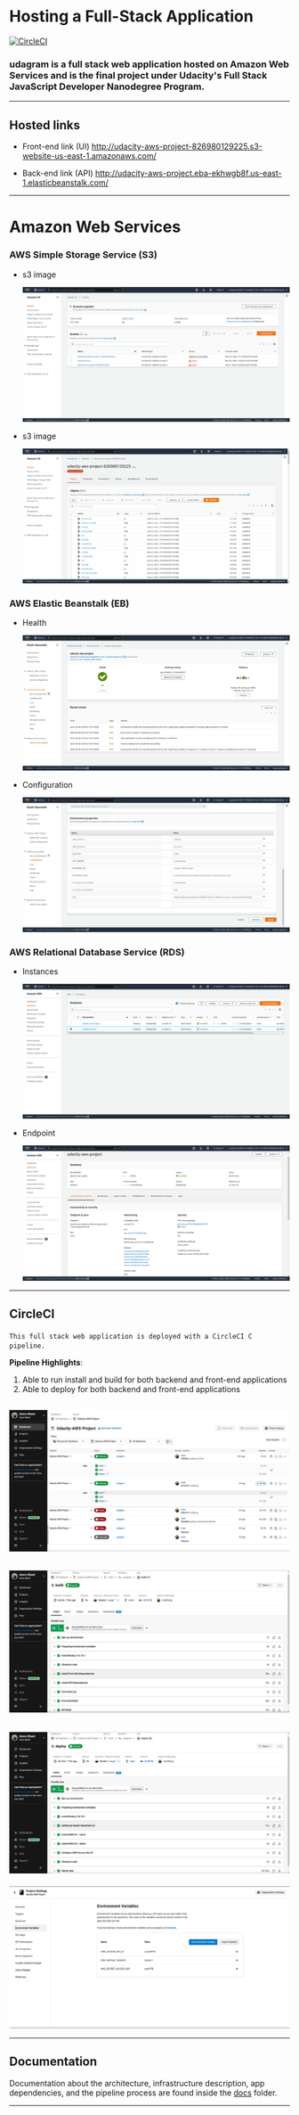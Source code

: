 # Hosting a Full-Stack Application

[![CircleCI](https://circleci.com/gh/circleci/circleci-docs.svg?style=svg)](https://app.circleci.com/pipelines/github/Amro-Khairi/Udacity-AWS-Project/4/workflows/92ffc027-e876-4f01-80ed-d0d996a17320)


### **udagram is a full stack web application hosted on Amazon Web Services and is the final project under Udacity's Full Stack JavaScript Developer Nanodegree Program.**

---

## Hosted links

- Front-end link (UI)
  http://udacity-aws-project-826980129225.s3-website-us-east-1.amazonaws.com/

- Back-end link (API) 
  http://udacity-aws-project.eba-ekhwgb8f.us-east-1.elasticbeanstalk.com/

---

# Amazon Web Services

### AWS Simple Storage Service (S3)

- s3 image

  ![alt text](screenshots/S3_Buckets.png 'AWS S3')

- s3 image

  ![alt text](screenshots/S3%20_files.png 'AWS S3')

### AWS Elastic Beanstalk (EB)

- Health

  ![alt text](screenshots/EB_Health.png 'AWS EB')

- Configuration

  ![alt text](screenshots/EB_ENV.png 'AWS EB')

### AWS Relational Database Service (RDS)

- Instances

  ![alt text](screenshots/RDS_Instances.png 'AWS RDS')

- Endpoint

  ![alt text](screenshots/RDS_Endpoint.png 'AWS RDS')

---

## CircleCI

`This full stack web application is deployed with a CircleCI C pipeline.`

**Pipeline Highlights**:

1. Able to run install and build for both backend and front-end applications
2. Able to deploy for both backend and front-end applications

![alt text](screenshots/CircleCi_Runs.png 'CircleCI')
- 
![alt text](screenshots/CircleCi_Build.png 'CircleCI')
- 
![alt text](screenshots/CircleCi_Deploy.png 'CircleCI')
- 
![alt text](screenshots/CircleCi_Secrets.png 'CircleCI')

---

## Documentation

Documentation about the architecture, infrastructure description, app dependencies, and the pipeline process are found inside the [docs](https://github.com/Amro-Khairi/Udacity-AWS-Project/tree/main/docs) folder.

---